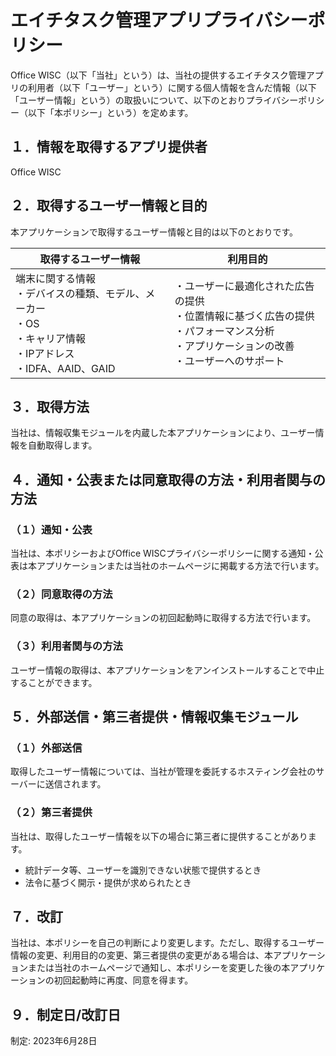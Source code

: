 # エイチタスク管理アプリプライバシーポリシー

Office WISC（以下「当社」という）は、当社の提供するエイチタスク管理アプリの利用者（以下「ユーザー」という）に関する個人情報を含んだ情報（以下「ユーザー情報」という）の取扱いについて、以下のとおりプライバシーポリシー（以下「本ポリシー」という）を定めます。

## １．情報を取得するアプリ提供者

Office WISC

## ２．取得するユーザー情報と目的

本アプリケーションで取得するユーザー情報と目的は以下のとおりです。

|取得するユーザー情報|利用目的|
|--|--|
|端末に関する情報 <br> ・デバイスの種類、モデル、メーカー <br> ・OS <br> ・キャリア情報 <br> ・IPアドレス <br> ・IDFA、AAID、GAID|・ユーザーに最適化された広告の提供 <br> ・位置情報に基づく広告の提供 <br> ・パフォーマンス分析 <br> ・アプリケーションの改善 <br> ・ユーザーへのサポート|

## ３．取得方法

当社は、情報収集モジュールを内蔵した本アプリケーションにより、ユーザー情報を自動取得します。

## ４．通知・公表または同意取得の方法・利用者関与の方法

### （１）通知・公表

当社は、本ポリシーおよびOffice WISCプライバシーポリシーに関する通知・公表は本アプリケーションまたは当社のホームページに掲載する方法で行います。

### （２）同意取得の方法

同意の取得は、本アプリケーションの初回起動時に取得する方法で行います。

### （３）利用者関与の方法

ユーザー情報の取得は、本アプリケーションをアンインストールすることで中止することができます。

## ５．外部送信・第三者提供・情報収集モジュール

### （１）外部送信

取得したユーザー情報については、当社が管理を委託するホスティング会社のサーバーに送信されます。

### （２）第三者提供

当社は、取得したユーザー情報を以下の場合に第三者に提供することがあります。
- 統計データ等、ユーザーを識別できない状態で提供するとき
- 法令に基づく開示・提供が求められたとき

## ７．改訂

当社は、本ポリシーを自己の判断により変更します。ただし、取得するユーザー情報の変更、利用目的の変更、第三者提供の変更がある場合は、本アプリケーションまたは当社のホームページで通知し、本ポリシーを変更した後の本アプリケーションの初回起動時に再度、同意を得ます。

## ９．制定日/改訂日

制定: 2023年6月28日
